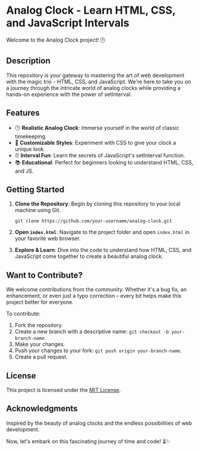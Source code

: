 # Analog Clock - Learn HTML, CSS, and JavaScript Intervals

Welcome to the Analog Clock project! 🕒

## Description

This repository is your gateway to mastering the art of web development with the magic trio - HTML, CSS, and JavaScript. We're here to take you on a journey through the intricate world of analog clocks while providing a hands-on experience with the power of setInterval.


## Features

- 🕒 **Realistic Analog Clock**: Immerse yourself in the world of classic timekeeping.
- 🌈 **Customizable Styles**: Experiment with CSS to give your clock a unique look.
- ⏰ **Interval Fun**: Learn the secrets of JavaScript's setInterval function.
- 📚 **Educational**: Perfect for beginners looking to understand HTML, CSS, and JS.

## Getting Started

1. **Clone the Repository**: Begin by cloning this repository to your local machine using Git.

    ```shell
    git clone https://github.com/your-username/analog-clock.git
    ```

2. **Open `index.html`**: Navigate to the project folder and open `index.html` in your favorite web browser.

3. **Explore & Learn**: Dive into the code to understand how HTML, CSS, and JavaScript come together to create a beautiful analog clock.

## Want to Contribute?

We welcome contributions from the community. Whether it's a bug fix, an enhancement, or even just a typo correction – every bit helps make this project better for everyone.

To contribute:

1. Fork the repository.
2. Create a new branch with a descriptive name: `git checkout -b your-branch-name`.
3. Make your changes.
4. Push your changes to your fork: `git push origin your-branch-name`.
5. Create a pull request.

## License

This project is licensed under the [MIT License](LICENSE.md).

## Acknowledgments

Inspired by the beauty of analog clocks and the endless possibilities of web development.

Now, let's embark on this fascinating journey of time and code! ⏳✨
